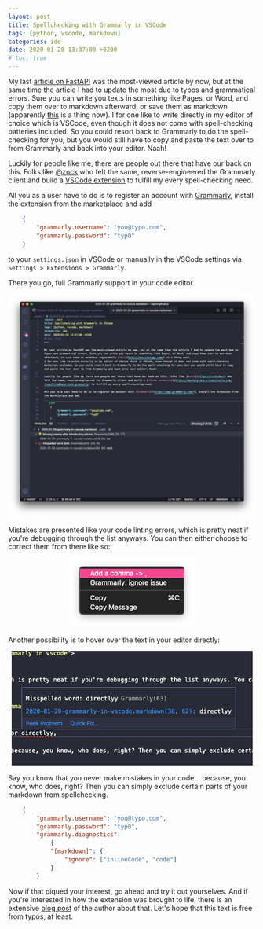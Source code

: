 ```yaml
---
layout: post
title: Spellchecking with Grammarly in VSCode
tags: [python, vscode, markdown]
categories: ide
date: 2020-01-28 13:37:00 +0200
# toc: true
---
```


My last [article on FastAPI](https://iwpnd.pw/articles/2020-01/deploy-FastAPI-to-aws-lambda) was the most-viewed article by now, but at the same time the article I had to update the most due to typos and grammatical errors. Sure you can write you texts in something like Pages, or Word, and copy them over to markdown afterward, or save them as markdown (apparently [this](http://www.writage.com/) is a thing now). 
I for one like to write directly in my editor of choice which is VSCode, even though it does not come with spell-checking batteries included. So you could resort back to Grammarly to do the spell-checking for you, but you would still have to copy and paste the text over to from Grammarly and back into your editor. Naah!

Luckily for people like me, there are people out there that have our back on this. Folks like [@znck](https://znck.dev/) who felt the same, reverse-engineered the Grammarly client and build a [VSCode extension](https://marketplace.visualstudio.com/items?itemName=znck.grammarly) to fulfill my every spell-checking need.

All you as a user have to do is to register an account with [Grammarly](https://app.grammarly.com/), install the extension from the marketplace and add 

```json
    {
        "grammarly.username": "you@typo.com",
        "grammarly.password": "typ0"
    }
```

to your `settings.json` in VSCode or manually in the VSCode settings via `Settings > Extensions > Grammarly`. 

There you go, full Grammarly support in your code editor.

<p align="center">
<img src="/img/2020-01-28-grammarly-vscode-1.png" alt="grammarly in vscode">
</p>

Mistakes are presented like your code linting errors, which is pretty neat if you're debugging through the list anyways. You can then either choose to correct them from there like so:

<p align="center">
<img src="/img/2020-01-28-grammarly-vscode-2.png" alt="grammarly in vscode">
</p>

Another possibility is to hover over the text in your editor directly:

<p align="center">
<img src="/img/2020-01-28-grammarly-vscode-3.png" alt="grammarly in vscode">
</p>


Say you know that you never make mistakes in your code,.. because, you know, who does, right? Then you can simply exclude certain parts of your markdown from spellchecking.

```json
    {
        "grammarly.username": "you@typo.com",
        "grammarly.password": "typ0",
        "grammarly.diagnostics": 
            {
            "[markdown]": {
                "ignore": ["inlineCode", "code"]
            }
        }
```

Now if that piqued your interest, go ahead and try it out yourselves. And if you're interested in how the extension was brought to life, there is an extensive [blog post](https://znck.dev/blog/2019-grammarly-in-code) of the author about that. Let's hope that this text is free from typos, at least.

